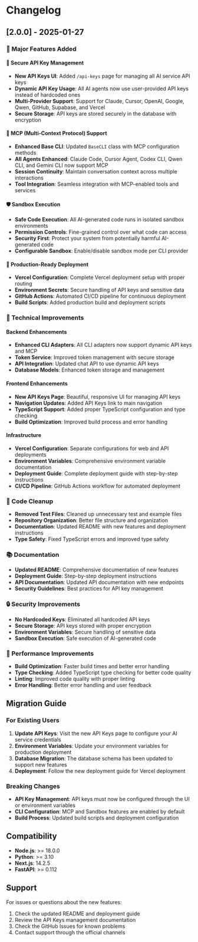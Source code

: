 # Changelog

## [2.0.0] - 2025-01-27

### 🚀 Major Features Added

#### 🔐 Secure API Key Management
- **New API Keys UI**: Added `/api-keys` page for managing all AI service API keys
- **Dynamic API Key Usage**: All AI agents now use user-provided API keys instead of hardcoded ones
- **Multi-Provider Support**: Support for Claude, Cursor, OpenAI, Google, Qwen, GitHub, Supabase, and Vercel
- **Secure Storage**: API keys are stored securely in the database with encryption

#### 🚀 MCP (Multi-Context Protocol) Support
- **Enhanced Base CLI**: Updated `BaseCLI` class with MCP configuration methods
- **All Agents Enhanced**: Claude Code, Cursor Agent, Codex CLI, Qwen CLI, and Gemini CLI now support MCP
- **Session Continuity**: Maintain conversation context across multiple interactions
- **Tool Integration**: Seamless integration with MCP-enabled tools and services

#### 🛡️ Sandbox Execution
- **Safe Code Execution**: All AI-generated code runs in isolated sandbox environments
- **Permission Controls**: Fine-grained control over what code can access
- **Security First**: Protect your system from potentially harmful AI-generated code
- **Configurable Sandbox**: Enable/disable sandbox mode per CLI provider

#### 🚀 Production-Ready Deployment
- **Vercel Configuration**: Complete Vercel deployment setup with proper routing
- **Environment Secrets**: Secure handling of API keys and sensitive data
- **GitHub Actions**: Automated CI/CD pipeline for continuous deployment
- **Build Scripts**: Added production build and deployment scripts

### 🔧 Technical Improvements

#### Backend Enhancements
- **Enhanced CLI Adapters**: All CLI adapters now support dynamic API keys and MCP
- **Token Service**: Improved token management with secure storage
- **API Integration**: Updated chat API to use dynamic API keys
- **Database Models**: Enhanced token storage and management

#### Frontend Enhancements
- **New API Keys Page**: Beautiful, responsive UI for managing API keys
- **Navigation Updates**: Added API Keys link to main navigation
- **TypeScript Support**: Added proper TypeScript configuration and type checking
- **Build Optimization**: Improved build process and error handling

#### Infrastructure
- **Vercel Configuration**: Separate configurations for web and API deployments
- **Environment Variables**: Comprehensive environment variable documentation
- **Deployment Guide**: Complete deployment guide with step-by-step instructions
- **CI/CD Pipeline**: GitHub Actions workflow for automated deployment

### 🧹 Code Cleanup
- **Removed Test Files**: Cleaned up unnecessary test and example files
- **Repository Organization**: Better file structure and organization
- **Documentation**: Updated README with new features and deployment instructions
- **Type Safety**: Fixed TypeScript errors and improved type safety

### 📚 Documentation
- **Updated README**: Comprehensive documentation of new features
- **Deployment Guide**: Step-by-step deployment instructions
- **API Documentation**: Updated API documentation with new endpoints
- **Security Guidelines**: Best practices for API key management

### 🔒 Security Improvements
- **No Hardcoded Keys**: Eliminated all hardcoded API keys
- **Secure Storage**: API keys stored with proper encryption
- **Environment Variables**: Secure handling of sensitive data
- **Sandbox Execution**: Safe execution of AI-generated code

### 🚀 Performance Improvements
- **Build Optimization**: Faster build times and better error handling
- **Type Checking**: Added TypeScript type checking for better code quality
- **Linting**: Improved code quality with proper linting
- **Error Handling**: Better error handling and user feedback

## Migration Guide

### For Existing Users
1. **Update API Keys**: Visit the new API Keys page to configure your AI service credentials
2. **Environment Variables**: Update your environment variables for production deployment
3. **Database Migration**: The database schema has been updated to support new features
4. **Deployment**: Follow the new deployment guide for Vercel deployment

### Breaking Changes
- **API Key Management**: API keys must now be configured through the UI or environment variables
- **CLI Configuration**: MCP and Sandbox features are enabled by default
- **Build Process**: Updated build scripts and deployment configuration

## Compatibility
- **Node.js**: >= 18.0.0
- **Python**: >= 3.10
- **Next.js**: 14.2.5
- **FastAPI**: >= 0.112

## Support
For issues or questions about the new features:
1. Check the updated README and deployment guide
2. Review the API Keys management documentation
3. Check the GitHub Issues for known problems
4. Contact support through the official channels